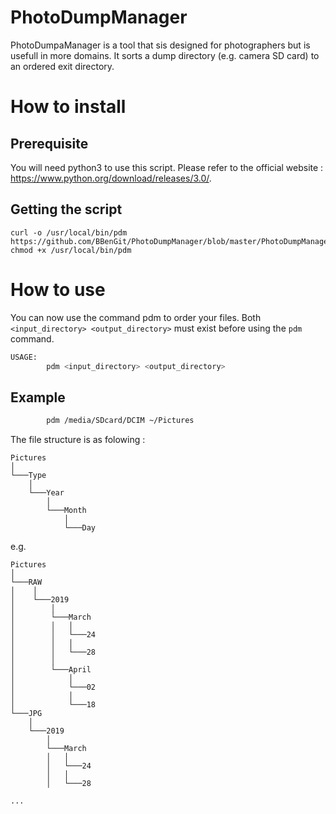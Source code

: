 # PhotoDumpManager

PhotoDumpaManager is a tool that sis designed for photographers but is usefull in more domains. 
It sorts a dump directory (e.g. camera SD card) to an ordered exit directory.

# How to install

## Prerequisite

You will need python3 to use this script. Please refer to the official website : https://www.python.org/download/releases/3.0/.

## Getting the script

```
curl -o /usr/local/bin/pdm https://github.com/BBenGit/PhotoDumpManager/blob/master/PhotoDumpManager.py
chmod +x /usr/local/bin/pdm
```

# How to use

You can now use the command pdm to order your files. Both `<input_directory> <output_directory>` must exist before using the `pdm` command.
```bash
USAGE:
        pdm <input_directory> <output_directory>
```

## Example

```bash
        pdm /media/SDcard/DCIM ~/Pictures
```

The file structure is as folowing :
```
Pictures    
│
└───Type
    │
    └───Year
        │
        └───Month
            │
            └───Day
```
e.g.
```
Pictures    
│
└───RAW
│    │
│    └───2019
│        │
│        └───March
│        │   │
│        │   └───24
│        │   │
│        │   └───28
│        │
│        └───April
│            │
│            └───02
│            │
│            └───18
└───JPG
    │
    └───2019
        │
        └───March
        │   │
        │   └───24
        │   │
        │   └───28

...
```


